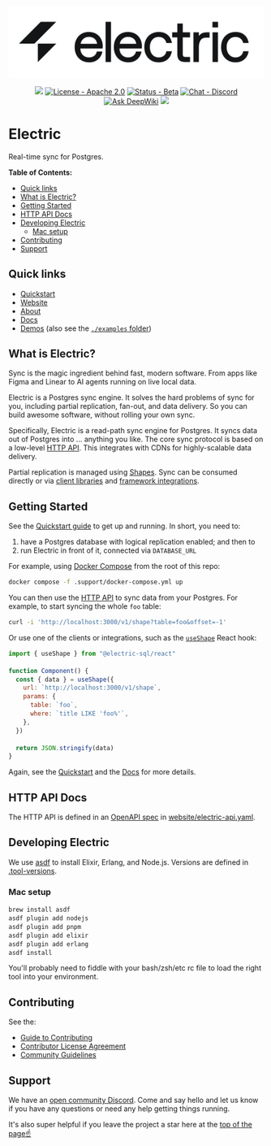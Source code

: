 <p align="center">
  <a href="https://electric-sql.com" target="_blank">
    <picture>
      <source media="(prefers-color-scheme: dark)"
          srcset="https://raw.githubusercontent.com/electric-sql/meta/main/identity/ElectricSQL-logo-next.svg"
      />
      <source media="(prefers-color-scheme: light)"
          srcset="https://raw.githubusercontent.com/electric-sql/meta/main/identity/ElectricSQL-logo-black.svg"
      />
      <img alt="ElectricSQL logo"
          src="https://raw.githubusercontent.com/electric-sql/meta/main/identity/ElectricSQL-logo-black.svg"
      />
    </picture>
  </a>
</p>

<p align="center">
  <a href="https://github.com/electric-sql/electric/actions"><img src="https://github.com/electric-sql/electric/actions/workflows/elixir_tests.yml/badge.svg"></a>
  <a href="https://github.com/electric-sql/electric/blob/main/LICENSE"><img src="https://img.shields.io/badge/license-Apache_2.0-green" alt="License - Apache 2.0"></a>
  <a href="https://electric-sql.com/blog/2025/03/17/electricsql-1.0-released"><img src="https://img.shields.io/badge/status-1.0-green" alt="Status - Beta"></a>
  <a href="https://discord.electric-sql.com"><img src="https://img.shields.io/discord/933657521581858818?color=5969EA&label=discord" alt="Chat - Discord"></a>
  <a href="https://deepwiki.com/electric-sql/electric"><img src="https://deepwiki.com/badge.svg" alt="Ask DeepWiki"></a>
  <a href="https://x.com/ElectricSQL" target="_blank"><img src="https://img.shields.io/twitter/follow/ElectricSQL.svg?style=social&label=Follow @ElectricSQL"></a>
</p>

# Electric <!-- omit in toc -->

Real-time sync for Postgres.

**Table of Contents:**

- [Quick links](#quick-links)
- [What is Electric?](#what-is-electric)
- [Getting Started](#getting-started)
- [HTTP API Docs](#http-api-docs)
- [Developing Electric](#developing-electric)
  - [Mac setup](#mac-setup)
- [Contributing](#contributing)
- [Support](#support)

## Quick links

- [Quickstart](https://electric-sql.com/docs/quickstart)
- [Website](https://electric-sql.com)
- [About](https://electric-sql.com/about)
- [Docs](https://electric-sql.com/docs)
- [Demos](https://electric-sql.com/demos) (also see the [`./examples` folder](./examples))

## What is Electric?

Sync is the magic ingredient behind fast, modern software. From apps like Figma and Linear to AI agents running on live local data.

Electric is a Postgres sync engine. It solves the hard problems of sync for you, including partial replication, fan-out, and data delivery. So you can build awesome software, without rolling your own sync.

Specifically, Electric is a read-path sync engine for Postgres. It syncs data out of Postgres into ... anything you like. The core sync protocol is based on a low-level [HTTP API](https://electric-sql.com/docs/api/http). This integrates with CDNs for highly-scalable data delivery.

Partial replication is managed using [Shapes](https://electric-sql.com/docs/guides/shapes). Sync can be consumed directly or via [client libraries](https://electric-sql.com/docs/api/clients/typescript) and [framework integrations](https://electric-sql.com/docs/api/integrations/react).

## Getting Started

See the [Quickstart guide](https://electric-sql.com/docs/quickstart) to get up and running. In short, you need to:

1. have a Postgres database with logical replication enabled; and then to
2. run Electric in front of it, connected via `DATABASE_URL`

For example, using [Docker Compose](https://docs.docker.com/compose/) from the root of this repo:

```sh
docker compose -f .support/docker-compose.yml up
```

You can then use the [HTTP API](https://electric-sql.com/docs/api/http) to sync data from your Postgres. For example, to start syncing the whole `foo` table:

```sh
curl -i 'http://localhost:3000/v1/shape?table=foo&offset=-1'
```

Or use one of the clients or integrations, such as the [`useShape`](https://electric-sql.com/docs/api/integrations/react) React hook:

```jsx
import { useShape } from "@electric-sql/react"

function Component() {
  const { data } = useShape({
    url: `http://localhost:3000/v1/shape`,
    params: {
      table: `foo`,
      where: `title LIKE 'foo%'`,
    },
  })

  return JSON.stringify(data)
}
```

Again, see the [Quickstart](https://electric-sql.com/docs/quickstart) and the [Docs](https://electric-sql.com) for more details.

## HTTP API Docs

The HTTP API is defined in an [OpenAPI spec](https://swagger.io/specification/) in [website/electric-api.yaml](./website/electric-api.yaml).

## Developing Electric

We use [asdf](https://asdf-vm.com/) to install Elixir, Erlang, and Node.js. Versions are defined in [.tool-versions](.tool-versions).

### Mac setup

```sh
brew install asdf
asdf plugin add nodejs
asdf plugin add pnpm
asdf plugin add elixir
asdf plugin add erlang
asdf install
```

You'll probably need to fiddle with your bash/zsh/etc rc file to load the right tool into your environment.

## Contributing

See the:

- [Guide to Contributing](https://github.com/electric-sql/electric/blob/main/CONTRIBUTING.md)
- [Contributor License Agreement](https://github.com/electric-sql/electric/blob/main/CLA.md)
- [Community Guidelines](https://github.com/electric-sql/electric/blob/main/CODE_OF_CONDUCT.md)

## Support

We have an [open community Discord](https://discord.electric-sql.com). Come and say hello and let us know if you have any questions or need any help getting things running.

It's also super helpful if you leave the project a star here at the [top of the page☝️](#start-of-content)
